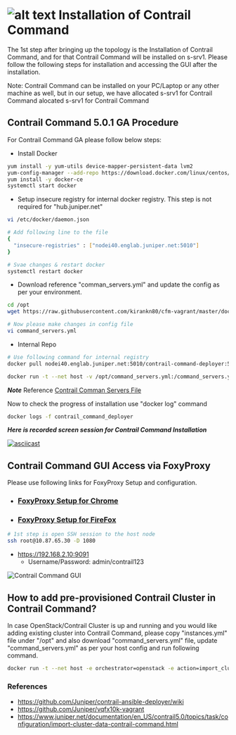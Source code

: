 # ![alt text](images/CC-Logo.png) Installation of Contrail Command

The 1st step after bringing up the topology is the Installation of Contrail Command, and for that Contrail Command will be installed on s-srv1. Please follow the following steps for installation and accessing the GUI after the installation.

Note: Contrail Command can be installed on your PC/Laptop or any other machine as well, but in our setup, we have allocated s-srv1 for Contrail Command alocated s-srv1 for Contrail Command

## Contrail Command 5.0.1 GA Procedure

For Contrail Command GA please follow below steps:

* Install Docker

```bash
yum install -y yum-utils device-mapper-persistent-data lvm2
yum-config-manager --add-repo https://download.docker.com/linux/centos/docker-ce.repo
yum install -y docker-ce
systemctl start docker
 ```

* Setup insecure registry for internal docker registry. This step is not required for "hub.juniper.net"

```bash
vi /etc/docker/daemon.json

# Add following line to the file
{
  "insecure-registries" : ["nodei40.englab.juniper.net:5010"]
}

# Svae changes & restart docker
systemctl restart docker

 ```

* Download reference "comman_servers.yml" and update the config as per your environment.

```bash
cd /opt
wget https://raw.githubusercontent.com/kirankn80/cfm-vagrant/master/docs/scripts/command_servers.yml

# Now please make changes in config file
vi command_servers.yml
 ```



* Internal Repo

```bash
# Use following command for internal registry
docker pull nodei40.englab.juniper.net:5010/contrail-command-deployer:5.1-35

docker run -t --net host -v /opt/command_servers.yml:/command_servers.yml -d --privileged --name contrail_command_deployer nodei40.englab.juniper.net:5010/contrail-command-deployer:5.1-35

 ```


***Note*** Reference [Contrail Comman Servers File](https://raw.githubusercontent.com/qarham/cfm-vagrant/master/docs/scripts/command_servers.yml)

 Now to check the progress of installation use "docker log" command

 ```bash
docker logs -f contrail_command_deployer
 ```

***Here is recorded screen session for Contrail Command Installation***

[![asciicast](https://asciinema.org/a/vh7WqrGOSbVoHxI4YCd1ohGS2.png)](https://asciinema.org/a/vh7WqrGOSbVoHxI4YCd1ohGS2)

## Contrail Command GUI Access via FoxyProxy

Please use following links for FoxyProxy Setup and configuration. 

* ### [FoxyProxy Setup for Chrome](FoxyProxy-Chrome-Setup.md)

* ### [FoxyProxy Setup for FireFox](FoxyProxy-FireFox-Setup.md)


```bash
# 1st step is open SSH session to the host node 
ssh root@10.87.65.30 -D 1080
 ```

* https://192.168.2.10:9091
    * Username/Password: admin/contrail123

![Contrail Command GUI](images/FoxyProxy-Contrail-Command-UI.png)


## How to add pre-provisioned Contrail Cluster in Contrail Command?

In case OpenStack/Contrail Cluster is up and running and you would like adding existing cluster into Contrail Command, please copy "instances.yml" file under "/opt" and also download "command_servers.yml" file, update "command_servers.yml" as per your host config and run following command.

```bash
docker run -t --net host -e orchestrator=openstack -e action=import_cluster -v /opt/command_servers.yml:/command_servers.yml -v /opt/instances.yml:/instances.yml -d --privileged --name contrail_command_deployer hub.juniper.net/contrail/contrail-command-deployer:5.0.1-0.214
 ```


### References

* <https://github.com/Juniper/contrail-ansible-deployer/wiki>
* <https://github.com/Juniper/vqfx10k-vagrant>
* <https://www.juniper.net/documentation/en_US/contrail5.0/topics/task/configuration/import-cluster-data-contrail-command.html>
